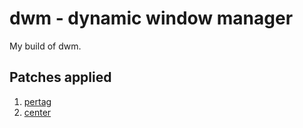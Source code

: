 # dwm - dynamic window manager

My build of dwm.

## Patches applied

1. [pertag](https://dwm.suckless.org/patches/pertag/)
2. [center](https://dwm.suckless.org/patches/center/)
